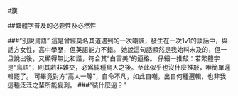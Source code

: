 #漢

##繁體字普及的必要性及必然性

###“別說鳥語”
這是曾經莫名其道遇到的一次嘲諷，發生在一次1v1的談話中，與話方女性，高中學歷，但英語能力不錯。
她說這句話顯然是我始料未及的，但一旦說出後，又顯得無比和諧，符合其“白富美”的逼格。
仔細一推敲：若繁體字是“鳥語”，則其若非雜交，必爲純種鳥人之後。至此似乎也沒什麼推敲，唯簡單邏輯罷了。
可畢竟對方“高人一等”，自命不凡，如此自嘲，出自何種邏輯，也非我這種泛泛之輩所能妄測。
###“裝什麼逼？”

